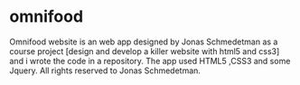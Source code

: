 # omnifood

Omnifood website is an web app designed by Jonas Schmedetman as a course project [design and develop a killer website with html5 and css3] and i wrote the code in a repository.
The app used HTML5 ,CSS3 and some Jquery.
All rights reserved to Jonas Schmedetman.
